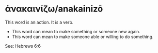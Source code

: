 # ἀνακαινίζω/anakainizō
This word is an action. It is a verb.
* This word can mean to make something or someone new again.
* This word can mean to make someone able or willing to do something.

See: Hebrews 6:6
